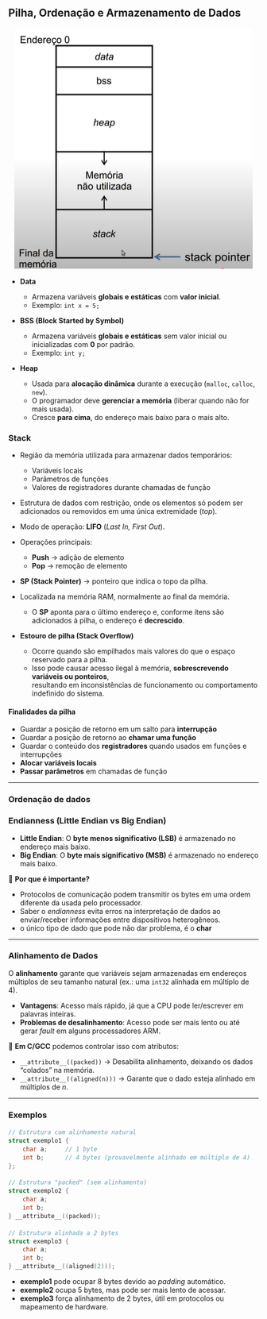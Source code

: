 ## Pilha, Ordenação e Armazenamento de Dados


<p align="center">
  <img src="./src/mapa_de_memoria.png" alt="Mapa de Memória">
</p>

- **Data**  
  - Armazena variáveis **globais e estáticas** com **valor inicial**.  
  - Exemplo: `int x = 5;`  

- **BSS (Block Started by Symbol)**  
  - Armazena variáveis **globais e estáticas** sem valor inicial ou inicializadas com **0** por padrão.  
  - Exemplo: `int y;`  

- **Heap**  
  - Usada para **alocação dinâmica** durante a execução (`malloc`, `calloc`, `new`).  
  - O programador deve **gerenciar a memória** (liberar quando não for mais usada).  
  - Cresce **para cima**, do endereço mais baixo para o mais alto.  



### Stack


- Região da memória utilizada para armazenar dados temporários:
  - Variáveis locais
  - Parâmetros de funções
  - Valores de registradores durante chamadas de função

- Estrutura de dados com restrição, onde os elementos só podem ser adicionados ou removidos em uma única extremidade (*top*).  
- Modo de operação: **LIFO** (*Last In, First Out*).  
- Operações principais:
  - **Push** → adição de elemento  
  - **Pop** → remoção de elemento  
- **SP (Stack Pointer)** → ponteiro que indica o topo da pilha.  
- Localizada na memória RAM, normalmente ao final da memória.  
  - O **SP** aponta para o último endereço e, conforme itens são adicionados à pilha, o endereço é **decrescido**.  
- **Estouro de pilha (Stack Overflow)**  
  - Ocorre quando são empilhados mais valores do que o espaço reservado para a pilha.  
  - Isso pode causar acesso ilegal à memória, **sobrescrevendo variáveis ou ponteiros**,  
    resultando em inconsistências de funcionamento ou comportamento indefinido do sistema.  


#### Finalidades da pilha

- Guardar a posição de retorno em um salto para **interrupção**  
- Guardar a posição de retorno ao **chamar uma função**  
- Guardar o conteúdo dos **registradores** quando usados em funções e interrupções  
- **Alocar variáveis locais**  
- **Passar parâmetros** em chamadas de função  

---

### Ordenação de dados

### Endianness (Little Endian vs Big Endian)

* **Little Endian**: O **byte menos significativo (LSB)** é armazenado no endereço mais baixo.
* **Big Endian**: O **byte mais significativo (MSB)** é armazenado no endereço mais baixo.

🔹 **Por que é importante?**

* Protocolos de comunicação podem transmitir os bytes em uma ordem diferente da usada pelo processador.
* Saber o *endianness* evita erros na interpretação de dados ao enviar/receber informações entre dispositivos heterogêneos.
* o único tipo de dado que pode não dar problema, é o **char**

---

### Alinhamento de Dados

O **alinhamento** garante que variáveis sejam armazenadas em endereços múltiplos de seu tamanho natural (ex.: uma `int32` alinhada em múltiplo de 4).

* **Vantagens**: Acesso mais rápido, já que a CPU pode ler/escrever em palavras inteiras.
* **Problemas de desalinhamento**: Acesso pode ser mais lento ou até gerar *fault* em alguns processadores ARM.

🔹 **Em C/GCC** podemos controlar isso com atributos:

* `__attribute__((packed))` → Desabilita alinhamento, deixando os dados “colados” na memória.
* `__attribute__((aligned(n)))` → Garante que o dado esteja alinhado em múltiplos de *n*.

---

### Exemplos

```c
// Estrutura com alinhamento natural
struct exemplo1 {
    char a;     // 1 byte
    int b;      // 4 bytes (provavelmente alinhado em múltiplo de 4)
};

// Estrutura "packed" (sem alinhamento)
struct exemplo2 {
    char a;
    int b;
} __attribute__((packed));

// Estrutura alinhada a 2 bytes
struct exemplo3 {
    char a;
    int b;
} __attribute__((aligned(2)));
```

* **exemplo1** pode ocupar 8 bytes devido ao *padding* automático.
* **exemplo2** ocupa 5 bytes, mas pode ser mais lento de acessar.
* **exemplo3** força alinhamento de 2 bytes, útil em protocolos ou mapeamento de hardware.



